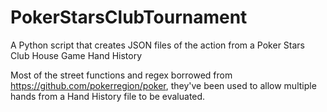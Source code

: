 # PokerStarsClubTournament
A Python script that creates JSON files of the action from a Poker Stars Club House Game Hand History

Most of the street functions and regex borrowed from https://github.com/pokerregion/poker, they've been used to allow multiple hands from a Hand History file to be evaluated.
